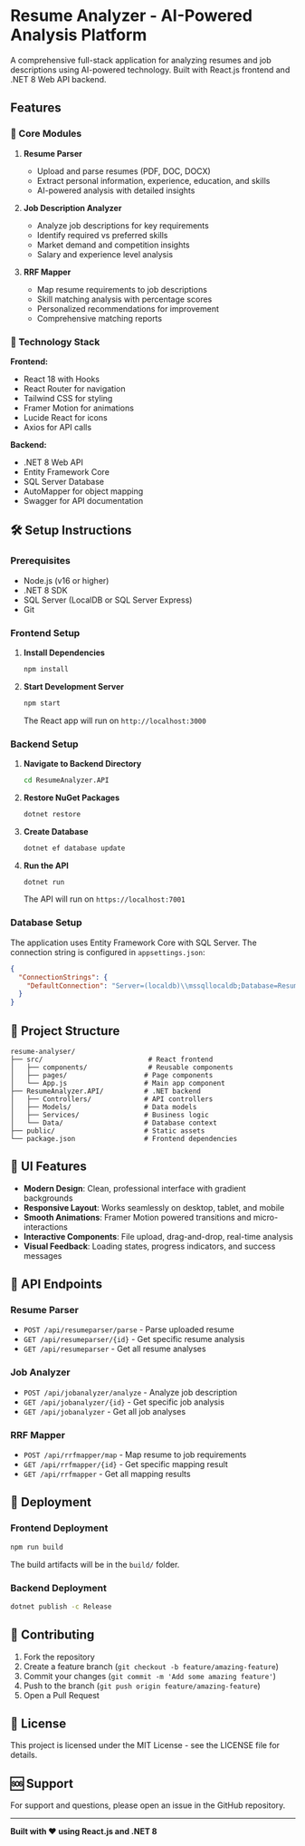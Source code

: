 # Resume Analyzer - AI-Powered Analysis Platform

A comprehensive full-stack application for analyzing resumes and job descriptions using AI-powered technology. Built with React.js frontend and .NET 8 Web API backend.

## Features

### 🎯 Core Modules

1. **Resume Parser**
   - Upload and parse resumes (PDF, DOC, DOCX)
   - Extract personal information, experience, education, and skills
   - AI-powered analysis with detailed insights

2. **Job Description Analyzer**
   - Analyze job descriptions for key requirements
   - Identify required vs preferred skills
   - Market demand and competition insights
   - Salary and experience level analysis

3. **RRF Mapper**
   - Map resume requirements to job descriptions
   - Skill matching analysis with percentage scores
   - Personalized recommendations for improvement
   - Comprehensive matching reports

### 🚀 Technology Stack

**Frontend:**
- React 18 with Hooks
- React Router for navigation
- Tailwind CSS for styling
- Framer Motion for animations
- Lucide React for icons
- Axios for API calls

**Backend:**
- .NET 8 Web API
- Entity Framework Core
- SQL Server Database
- AutoMapper for object mapping
- Swagger for API documentation

## 🛠️ Setup Instructions

### Prerequisites

- Node.js (v16 or higher)
- .NET 8 SDK
- SQL Server (LocalDB or SQL Server Express)
- Git

### Frontend Setup

1. **Install Dependencies**
   ```bash
   npm install
   ```

2. **Start Development Server**
   ```bash
   npm start
   ```
   The React app will run on `http://localhost:3000`

### Backend Setup

1. **Navigate to Backend Directory**
   ```bash
   cd ResumeAnalyzer.API
   ```

2. **Restore NuGet Packages**
   ```bash
   dotnet restore
   ```

3. **Create Database**
   ```bash
   dotnet ef database update
   ```

4. **Run the API**
   ```bash
   dotnet run
   ```
   The API will run on `https://localhost:7001`

### Database Setup

The application uses Entity Framework Core with SQL Server. The connection string is configured in `appsettings.json`:

```json
{
  "ConnectionStrings": {
    "DefaultConnection": "Server=(localdb)\\mssqllocaldb;Database=ResumeAnalyzerDB;Trusted_Connection=true;MultipleActiveResultSets=true"
  }
}
```

## 📁 Project Structure

```
resume-analyser/
├── src/                          # React frontend
│   ├── components/               # Reusable components
│   ├── pages/                   # Page components
│   └── App.js                   # Main app component
├── ResumeAnalyzer.API/          # .NET backend
│   ├── Controllers/             # API controllers
│   ├── Models/                  # Data models
│   ├── Services/                # Business logic
│   └── Data/                    # Database context
├── public/                      # Static assets
└── package.json                 # Frontend dependencies
```

## 🎨 UI Features

- **Modern Design**: Clean, professional interface with gradient backgrounds
- **Responsive Layout**: Works seamlessly on desktop, tablet, and mobile
- **Smooth Animations**: Framer Motion powered transitions and micro-interactions
- **Interactive Components**: File upload, drag-and-drop, real-time analysis
- **Visual Feedback**: Loading states, progress indicators, and success messages

## 🔧 API Endpoints

### Resume Parser
- `POST /api/resumeparser/parse` - Parse uploaded resume
- `GET /api/resumeparser/{id}` - Get specific resume analysis
- `GET /api/resumeparser` - Get all resume analyses

### Job Analyzer
- `POST /api/jobanalyzer/analyze` - Analyze job description
- `GET /api/jobanalyzer/{id}` - Get specific job analysis
- `GET /api/jobanalyzer` - Get all job analyses

### RRF Mapper
- `POST /api/rrfmapper/map` - Map resume to job requirements
- `GET /api/rrfmapper/{id}` - Get specific mapping result
- `GET /api/rrfmapper` - Get all mapping results

## 🚀 Deployment

### Frontend Deployment
```bash
npm run build
```
The build artifacts will be in the `build/` folder.

### Backend Deployment
```bash
dotnet publish -c Release
```

## 🤝 Contributing

1. Fork the repository
2. Create a feature branch (`git checkout -b feature/amazing-feature`)
3. Commit your changes (`git commit -m 'Add some amazing feature'`)
4. Push to the branch (`git push origin feature/amazing-feature`)
5. Open a Pull Request

## 📝 License

This project is licensed under the MIT License - see the LICENSE file for details.

## 🆘 Support

For support and questions, please open an issue in the GitHub repository.

---

**Built with ❤️ using React.js and .NET 8** 